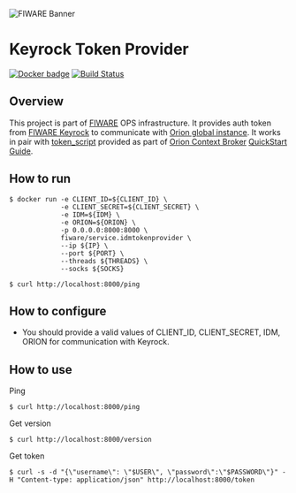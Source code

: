 ![FIWARE Banner](https://nexus.lab.fiware.org/content/images/fiware-logo1.png)

# Keyrock Token Provider
[![Docker badge](https://img.shields.io/docker/pulls/fiware/service.keyrocktokenprovider.svg)](https://hub.docker.com/r/fiware/service.keyrocktokenprovider/)
[![Build Status](https://travis-ci.org/FIWARE-Ops/KeyrockTokenProvider.svg?branch=master)](https://travis-ci.org/FIWARE-Ops/KeyrockTokenProvider)

## Overview
This project is part of [FIWARE](https://fiware.org) OPS infrastructure.
It provides auth token from [FIWARE Keyrock](https://account.lab.fiware.org) to communicate with [Orion global instance](http://orion.lab.fiware.org:1026).
It works in pair with [token_script](https://raw.githubusercontent.com/fgalan/oauth2-example-orion-client/master/token_script.sh) provided as part of 
[Orion Context Broker](https://github.com/telefonicaid/fiware-orion) [QuickStart Guide](https://fiware-orion.readthedocs.io/en/master/quick_start_guide).

## How to run
```console
$ docker run -e CLIENT_ID=${CLIENT_ID} \
             -e CLIENT_SECRET=${CLIENT_SECRET} \
             -e IDM=${IDM} \
             -e ORION=${ORION} \
             -p 0.0.0.0:8000:8000 \
             fiware/service.idmtokenprovider \
             --ip ${IP} \
             --port ${PORT} \
             --threads ${THREADS} \
             --socks ${SOCKS}
```
```console
$ curl http://localhost:8000/ping
```

## How to configure
+ You should provide a valid values of CLIENT_ID, CLIENT_SECRET, IDM, ORION for communication with Keyrock.

## How to use
Ping
```console
$ curl http://localhost:8000/ping
```
Get version
```console
$ curl http://localhost:8000/version
```
Get token
```console
$ curl -s -d "{\"username\": \"$USER\", \"password\":\"$PASSWORD\"}" -H "Content-type: application/json" http://localhost:8000/token
```